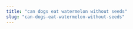 ```yaml
---
title: "can dogs eat watermelon without seeds"
slug: "can-dogs-eat-watermelon-without-seeds"
---
```


